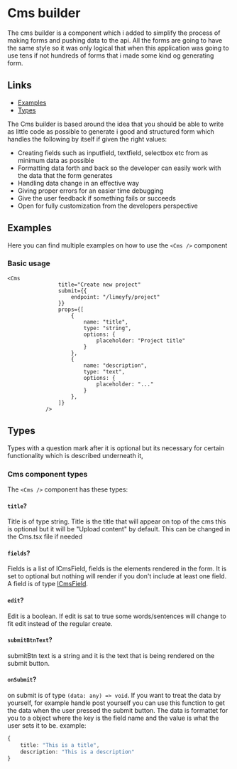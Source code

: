# Cms builder

The cms builder is a component which i added to simplify the process of making forms and pushing data to the api. All the forms are going to have the same style so it was only logical that when this application was going to use tens if not hundreds of forms that i made some kind og generating form.

## Links

- [Examples](CmsBuilder.md#examples)
- [Types](CmsBuilder.md#types)

The Cms builder is based around the idea that you should be able to write as little code as possible to generate i good and structured form which handles the following by itself if given the right values:

- Creating fields such as inputfield, textfield, selectbox etc from as minimum data as possible
- Formatting data forth and back so the developer can easily work with the data that the form generates
- Handling data change in an effective way
- Giving proper errors for an easier time debugging
- Give the user feedback if something fails or succeeds
- Open for fully customization from the developers perspective


## Examples

Here you can find multiple examples on how to use the `<Cms />` component

### Basic usage
```tsx
<Cms
                title="Create new project"
                submit={{
                    endpoint: "/limeyfy/project"
                }}
                props={[
                    {
                        name: "title",
                        type: "string",
                        options: {
                            placeholder: "Project title"
                        }
                    },
                    {
                        name: "description",
                        type: "text",
                        options: {
                            placeholder: "..."
                        }
                    },
                ]}
            />
```

## Types 
Types with a question mark after it is optional but its necessary for certain functionality which is described underneath it, 

### Cms component types

The `<Cms />` component has these types:

#### `title`?
Title is of type string. Title is the title that will appear on top of the cms this is optional but it will be "Upload content" by default. This can be changed in the Cms.tsx file if needed

#### `fields`?
Fields is a list of ICmsField, fields is the elements rendered in the form. It is set to optional but nothing will render if you don't include at least one field. A field is of type [ICmsField](CmsBuilder.MD#icmsfield). 

#### `edit`?
Edit is a boolean. If edit is sat to true some words/sentences will change to fit edit instead of the regular create.

#### `submitBtnText`?
submitBtn text is a string and it is the text that is being rendered on the submit button.

#### `onSubmit`?
on submit is of type ``(data: any) => void``. If you want to treat the data by yourself, for example handle post yourself you can use this function to get the data when the user pressed the submit button. The data is formattet for you to a object where the key is the field name and the value is what the user sets it to be.
example: 
```ts
{
    title: "This is a title",
    description: "This is a description"
}
```

